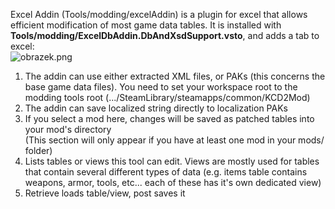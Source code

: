Excel Addin (Tools/modding/excelAddin) is a plugin for excel that allows efficient modification of most game data tables. It is installed with  
**Tools/modding/ExcelDbAddin.DbAndXsdSupport.vsto**, and adds a tab to excel:  
![obrazek.png](https://warhorse.youtrack.cloud/api/files/496-694?sign=MTc0NzYxMjgwMDAwMHwyLTB8NDk2LTY5NHxhTGFfbUpLSnFyWEhGYWl6QXlyUlFuQkctRVVwc2RRS1lsR080UjlvcnJZDQo&updated=1741944102057)

1.  The addin can use either extracted XML files, or PAKs (this concerns the base game data files). You need to set your workspace root to the modding tools root (.../SteamLibrary/steamapps/common/KCD2Mod)
2.  The addin can save localized string directly to localization PAKs
3.  If you select a mod here, changes will be saved as patched tables into your mod's directory  
    (This section will only appear if you have at least one mod in your mods/ folder)
4.  Lists tables or views this tool can edit. Views are mostly used for tables that contain several different types of data (e.g. items table contains weapons, armor, tools, etc... each of these has it's own dedicated view)
5.  Retrieve loads table/view, post saves it